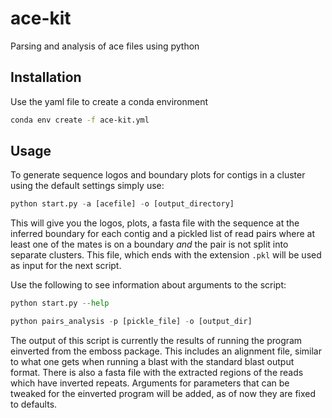 # ace-kit

Parsing and analysis of ace files using python

## Installation

Use the yaml file to create a conda environment

``` bash
conda env create -f ace-kit.yml
```

## Usage
To generate sequence logos and boundary plots for contigs in a cluster
using the default settings simply use:

``` python
python start.py -a [acefile] -o [output_directory]
```

This will give you the logos, plots, a fasta file with the sequence at
the inferred boundary for each contig and a pickled list of read pairs
where at least one of the mates is on a boundary _and_ the pair is not
split into separate clusters. This file, which ends with the extension
`.pkl` will be used as input for the next script.

Use the following to see information about arguments to the script:

```python
python start.py --help
```

``` python
python pairs_analysis -p [pickle_file] -o [output_dir]
```

The output of this script is currently the results of running the program
einverted from the emboss package. This includes an alignment file, similar
to what one gets when running a blast with the standard blast output format.
There is also a fasta file with the extracted regions of the reads which
have inverted repeats. Arguments for parameters that can be tweaked for the
einverted program will be added, as of now they are fixed to defaults.

